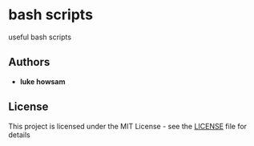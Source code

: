 # bash scripts  

useful bash scripts 



## Authors
* **luke howsam** 

## License
This project is licensed under the MIT License - see the [LICENSE](LICENSE) file for details



